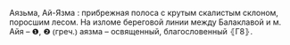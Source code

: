 ---
---

Аязьма, Ай-Язма
: прибрежная полоса с крутым скалистым склоном, поросшим лесом. На изломе береговой линии между Балаклавой и м. Айя – ❶, ❷ ⦅греч.⦆ аязма – освященный, благословенный ⦃Г8⦄.
